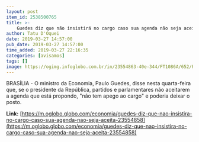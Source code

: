 ```yaml
---
layout: post
item_id: 2538500765
title: >-
    Guedes diz que não insistirá no cargo caso sua agenda não seja aceita
author: Tatu D'Oquei
date: 2019-03-27 14:57:00
pub_date: 2019-03-27 14:57:00
time_added: 2019-03-27 22:16:35
categories: [avisamos]
tags: []
image: https://ogimg.infoglobo.com.br/in/23554863-40e-344/FT1086A/652/Paulo_Guedes.jpg
---
```


BRASÍLIA - O ministro da Economia, Paulo Guedes, disse nesta quarta-feira que, se o presidente da República, partidos e parlamentares não aceitarem a agenda que está propondo, "não tem apego ao cargo" e poderia deixar o posto.

**Link:** [https://m.oglobo.globo.com/economia/guedes-diz-que-nao-insistira-no-cargo-caso-sua-agenda-nao-seja-aceita-23554858](https://m.oglobo.globo.com/economia/guedes-diz-que-nao-insistira-no-cargo-caso-sua-agenda-nao-seja-aceita-23554858)


